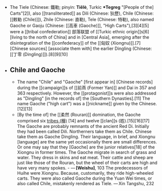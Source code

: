 - The Tiele (Chinese: 鐵勒; pinyin: __Tiělè__, Turkic __*Tegreg__ "[People of the] Carts"[2]), also [[transliterated]] as Dili (Chinese: 狄歷), Chile (Chinese: [[敕勒 (Chile)]]), Zhile (Chinese: 直勒), Tele (Chinese: 特勒), also named Gaoche or Gaoju (Chinese: [[高車 (Gaoche)]], "High Carts"),[3][4][5] were a [[tribal confederation]] 部落联盟 of [[Turkic ethnic origin]]s[6] [living to the north of China] and in [Central Asia], emerging after the disintegration of the [[confederacy]] of the [[匈奴 (Xiongnu)]].[7] [Chinese sources] [associate them with] the earlier Dingling (Chinese: [[丁零 (Dingling)]]).[8][9][10]
- ## Chile and Gaoche
    - The name "Chile" and "Gaoche" [first appear in] [Chinese records] during the [[campaign]]s of [[前燕 (Former Yan)]] and Dai in 357 and 363 respectively. However, the [[protagonist]]s were also addressed as "Dingling" [in the records of] the [Southern Dynasties].[11] The name Gaoche ("high cart") was a [[nickname]] given by the Chinese.[12][13]
    - [By the time of] the [[柔然 (Rouran)]] domination, the Gaoche comprised six [tribes (種)]([[tribe]]) [14] and twelve [[clan]]s (姓).[15][16][17]
        The Gaoche are probably remnants of the ancient Red Di. Initially they had been called Dili. Northerners take them as Chile. Chinese take them as Gaoche Dingling. Their language, in brief, and Xiongnu [language] are the same yet occasionally there are small differences. Or one may say that they [Gaoche] are the junior relatives[18] of the Xiongnu in former times.
        The Gaoche migrate in search of grass and water. They dress in skins and eat meat. Their cattle and sheep are just like those of the Rouran, but the wheel of their carts are high and have very many spokes.
            - — __[Weishu]__, 103
        The predecessors of Huihe were Xiongnu. Because, customarily, they ride high-wheeled carts. They were also called Gaoche during the Yuan Wei times, or also called Chile, mistakenly rendered as Tiele.
— Xin Tangshu, 232
